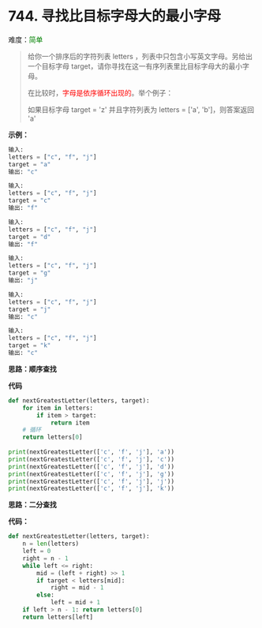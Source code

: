# 744. 寻找比目标字母大的最小字母

难度：<font color=green>简单</font>

> 给你一个排序后的字符列表 letters ，列表中只包含小写英文字母。另给出一个目标字母 target，请你寻找在这一有序列表里比目标字母大的最小字母。
>
> 在比较时，<font color=red>字母是依序循环出现的</font>。举个例子：
>
> 如果目标字母 target = 'z' 并且字符列表为 letters = ['a', 'b']，则答案返回 'a'



**示例：**

```python
输入:
letters = ["c", "f", "j"]
target = "a"
输出: "c"

输入:
letters = ["c", "f", "j"]
target = "c"
输出: "f"

输入:
letters = ["c", "f", "j"]
target = "d"
输出: "f"

输入:
letters = ["c", "f", "j"]
target = "g"
输出: "j"

输入:
letters = ["c", "f", "j"]
target = "j"
输出: "c"

输入:
letters = ["c", "f", "j"]
target = "k"
输出: "c"
```

**思路：顺序查找**

**代码**

```python
def nextGreatestLetter(letters, target):
    for item in letters:
        if item > target:
            return item
    # 循环
    return letters[0]
  
print(nextGreatestLetter(['c', 'f', 'j'], 'a'))
print(nextGreatestLetter(['c', 'f', 'j'], 'c'))
print(nextGreatestLetter(['c', 'f', 'j'], 'd'))
print(nextGreatestLetter(['c', 'f', 'j'], 'g'))
print(nextGreatestLetter(['c', 'f', 'j'], 'j'))
print(nextGreatestLetter(['c', 'f', 'j'], 'k'))
```



**思路：二分查找**

**代码：**

```python
def nextGreatestLetter(letters, target):
    n = len(letters)
    left = 0
    right = n - 1
    while left <= right:
        mid = (left + right) >> 1
        if target < letters[mid]:
            right = mid - 1
        else:
            left = mid + 1
    if left > n - 1: return letters[0]
    return letters[left]
```

